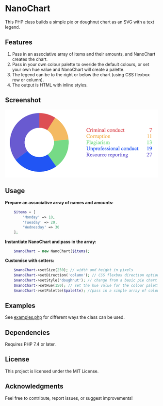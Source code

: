 # NanoChart

This PHP class builds a simple pie or doughnut chart as an SVG with a text legend.

## Features

1. Pass in an associative array of items and their amounts, and NanoChart creates the chart.
2. Pass in your own colour palette to overide the default colours, or set your own hue value and NanoChart will create a palette.
3. The legend can be to the right or below the chart (using CSS flexbox row or column).
4. The output is HTML with inline styles.

## Screenshot

![screenshot](screenshot.png)

## Usage

**Prepare an associative array of names and amounts:**
```php
    $items = [
        'Monday' => 10,
        'Tuesday' => 20,
        'Wednesday' => 30
    ];
```

**Instantiate NanoChart and pass in the array:**
```php
    $nanoChart = new NanoChart($items);
```

**Customise with setters:**
```php
    $nanoChart->setSize(250); // width and height in pixels
    $nanoChart->setDirection('column'); // CSS flexbox direction options
    $nanoChart->setStyle('doughnut'); // change from a basic pie chart to a doughnut chart
    $nanoChart->setHue(150); // set the hue value for the colour palette
    $nanoChart->setPalette($palette); //pass in a simple array of colours to use for the items
```

## Examples

See [examples.php](examples.php) for different ways the class can be used.

## Dependencies

Requires PHP 7.4 or later.

## License

This project is licensed under the MIT License.

## Acknowledgments

Feel free to contribute, report issues, or suggest improvements!
